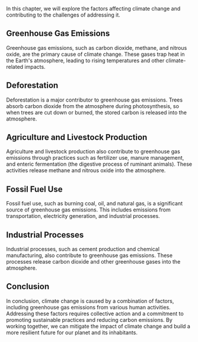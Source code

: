 
In this chapter, we will explore the factors affecting climate change and contributing to the challenges of addressing it.

Greenhouse Gas Emissions
------------------------

Greenhouse gas emissions, such as carbon dioxide, methane, and nitrous oxide, are the primary cause of climate change. These gases trap heat in the Earth's atmosphere, leading to rising temperatures and other climate-related impacts.

Deforestation
-------------

Deforestation is a major contributor to greenhouse gas emissions. Trees absorb carbon dioxide from the atmosphere during photosynthesis, so when trees are cut down or burned, the stored carbon is released into the atmosphere.

Agriculture and Livestock Production
------------------------------------

Agriculture and livestock production also contribute to greenhouse gas emissions through practices such as fertilizer use, manure management, and enteric fermentation (the digestive process of ruminant animals). These activities release methane and nitrous oxide into the atmosphere.

Fossil Fuel Use
---------------

Fossil fuel use, such as burning coal, oil, and natural gas, is a significant source of greenhouse gas emissions. This includes emissions from transportation, electricity generation, and industrial processes.

Industrial Processes
--------------------

Industrial processes, such as cement production and chemical manufacturing, also contribute to greenhouse gas emissions. These processes release carbon dioxide and other greenhouse gases into the atmosphere.

Conclusion
----------

In conclusion, climate change is caused by a combination of factors, including greenhouse gas emissions from various human activities. Addressing these factors requires collective action and a commitment to promoting sustainable practices and reducing carbon emissions. By working together, we can mitigate the impact of climate change and build a more resilient future for our planet and its inhabitants.
